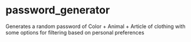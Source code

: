 # password_generator
Generates a random password of Color + Animal + Article of clothing with some options for filtering based on personal preferences
